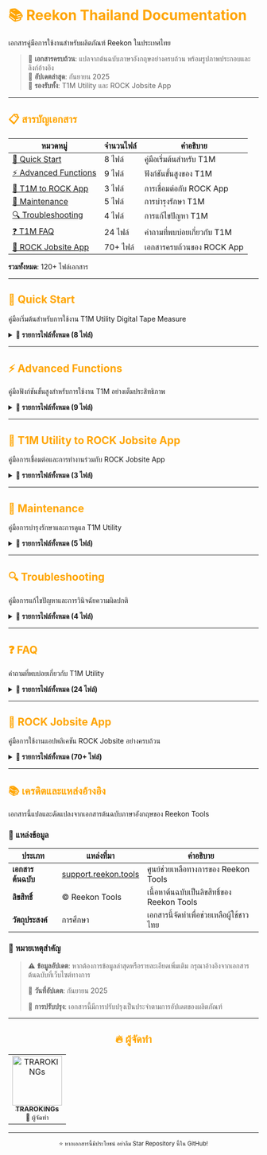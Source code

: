 # <span style="color: orange">📚 Reekon Thailand Documentation</span>

เอกสารคู่มือการใช้งานสำหรับผลิตภัณฑ์ Reekon ในประเทศไทย

> 🎯 **เอกสารครบถ้วน**: แปลจากต้นฉบับภาษาอังกฤษอย่างครบถ้วน พร้อมรูปภาพประกอบและลิงก์อ้างอิง  
> 🔄 **อัปเดตล่าสุด**: กันยายน 2025  
> 🌟 **รองรับทั้ง**: T1M Utility และ ROCK Jobsite App

---

## <span style="color: orange">📋 สารบัญเอกสาร</span>

| หมวดหมู่                                                | จำนวนไฟล์ | คำอธิบาย                    |
| ------------------------------------------------------- | --------- | --------------------------- |
| [🚀 Quick Start](#-quick-start)                         | 8 ไฟล์    | คู่มือเริ่มต้นสำหรับ T1M    |
| [⚡ Advanced Functions](#-advanced-functions)           | 9 ไฟล์    | ฟังก์ชันขั้นสูงของ T1M      |
| [📱 T1M to ROCK App](#-t1m-utility-to-rock-jobsite-app) | 3 ไฟล์    | การเชื่อมต่อกับ ROCK App    |
| [🔧 Maintenance](#-maintenance)                         | 5 ไฟล์    | การบำรุงรักษา T1M           |
| [🔍 Troubleshooting](#-troubleshooting)                 | 4 ไฟล์    | การแก้ไขปัญหา T1M           |
| [❓ T1M FAQ](#-faq)                                     | 24 ไฟล์   | คำถามที่พบบ่อยเกี่ยวกับ T1M |
| [📱 ROCK Jobsite App](#-rock-jobsite-app)               | 70+ ไฟล์  | เอกสารครบถ้วนของ ROCK App   |

**รวมทั้งหมด**: 120+ ไฟล์เอกสาร

---

## <span style="color: orange">🚀 Quick Start</span>

คู่มือเริ่มต้นสำหรับการใช้งาน T1M Utility Digital Tape Measure

<details>
<summary><b>📖 รายการไฟล์ทั้งหมด (8 ไฟล์)</b></summary>

| 🔢  | หัวข้อ                                                                                        | 📝 คำอธิบาย                                 |
| --- | --------------------------------------------------------------------------------------------- | ------------------------------------------- |
| 1   | **[T1M-Unboxing](./Quick%20Start/T1M-Unboxing.md)**                                           | คู่มือการแกะกล่องและตรวจสอบอุปกรณ์ในชุด T1M |
| 2   | **[T1M-Quick-Start-Guide](./Quick%20Start/T1M-Quick-Start-Guide.md)**                         | คู่มือการเริ่มต้นใช้งานอย่างรวดเร็ว         |
| 3   | **[T1M-Buttons](./Quick%20Start/T1M-Buttons.md)**                                             | คู่มือการใช้งานปุ่มควบคุมต่างๆ              |
| 4   | **[T1M-Charging](./Quick%20Start/T1M-Charging.md)**                                           | คู่มือการชาร์จแบตเตอรี่                     |
| 5   | **[T1M-Quick-Action-Menu](./Quick%20Start/T1M-Quick-Action-Menu.md)**                         | คู่มือเมนูการทำงานอย่างรวดเร็ว              |
| 6   | **[T1M-Taking-Your-First-Measurement](./Quick%20Start/T1M-Taking-Your-First-Measurement.md)** | คู่มือการวัดค่าครั้งแรก                     |
| 7   | **[T1M-Auto-Lock-Function](./Quick%20Start/T1M-Auto-Lock-Function.md)**                       | คู่มือฟังก์ชันล็อคอัตโนมัติ                 |
| 8   | **[T1M-Sleep-Screen](./Quick%20Start/T1M-Sleep-Screen.md)**                                   | คู่มือหน้าจอประหยัดพลังงาน                  |

</details>

---

## <span style="color: orange">⚡ Advanced Functions</span>

คู่มือฟังก์ชันขั้นสูงสำหรับการใช้งาน T1M อย่างเต็มประสิทธิภาพ

<details>
<summary><b>📖 รายการไฟล์ทั้งหมด (9 ไฟล์)</b></summary>

| �   | หัวข้อ                                                                                                                                               | 📝 คำอธิบาย                         |
| --- | ---------------------------------------------------------------------------------------------------------------------------------------------------- | ----------------------------------- |
| 1   | **[T1M-Keyboard-Mode-and-Customization-Options](./Advanced%20Functions/T1M-Keyboard-Mode-and-Customization-Options.md)**                             | โหมดคีย์บอร์ดและตัวเลือกการปรับแต่ง |
| 2   | **[T1M-Keyboard-Mode](./Advanced%20Functions/T1M-Keyboard-Mode.md)**                                                                                 | การใช้งานโหมดคีย์บอร์ด              |
| 3   | **[T1M-How-to-Change-the-Units-of-Measurement-on-the-Display](./Advanced%20Functions/T1M-How-to-Change-the-Units-of-Measurement-on-the-Display.md)** | วิธีการเปลี่ยนหน่วยการวัดบนหน้าจอ   |
| 4   | **[T1M-Deleting-Measurements](./Advanced%20Functions/T1M-Deleting-Measurements.md)**                                                                 | การลบข้อมูลการวัด                   |
| 5   | **[T1M-Using-the-Marking-Square](./Advanced%20Functions/T1M-Using-the-Marking-Square.md)**                                                           | การใช้งาน Marking Square            |
| 6   | **[T1M-Taking-an-Internal-Inside-Measurement](./Advanced%20Functions/T1M-Taking-an-Internal-Inside-Measurement.md)**                                 | การวัดภายใน (Inside Measurement)    |
| 7   | **[T1M-Taking-a-Relative-Measurement-Zeroing](./Advanced%20Functions/T1M-Taking-a-Relative-Measurement-Zeroing.md)**                                 | การวัดแบบสัมพัทธ์ (Zeroing)         |
| 8   | **[T1M-Finding-the-Center-of-a-Given-Distance](./Advanced%20Functions/T1M-Finding-the-Center-of-a-Given-Distance.md)**                               | การหาจุดกึ่งกลางของระยะทางที่กำหนด  |
| 9   | **[T1M-Syncing-Measurements-to-the-ROCK-App](./Advanced%20Functions/T1M-Syncing-Measurements-to-the-ROCK-App.md)**                                   | การซิงค์ข้อมูลการวัดไปยัง ROCK App  |

</details>

---

## <span style="color: orange">📱 T1M Utility to ROCK Jobsite App</span>

คู่มือการเชื่อมต่อและการทำงานร่วมกับ ROCK Jobsite App

<details>
<summary><b>📖 รายการไฟล์ทั้งหมด (3 ไฟล์)</b></summary>

| �   | หัวข้อ                                                                                                                                          | 📝 คำอธิบาย                                   |
| --- | ----------------------------------------------------------------------------------------------------------------------------------------------- | --------------------------------------------- |
| 1   | **[T1M-Enabling-Bluetooth-ROCK-App-Permissions](./T1M%20Utility%20to%20ROCK%20Jobsite%20App/T1M-Enabling-Bluetooth-ROCK-App-Permissions.md)**   | การเปิดใช้งานสิทธิ์ Bluetooth สำหรับ ROCK App |
| 2   | **[T1M-Connecting-to-the-ROCK-App-Via-Bluetooth](./T1M%20Utility%20to%20ROCK%20Jobsite%20App/T1M-Connecting-to-the-ROCK-App-Via-Bluetooth.md)** | การเชื่อมต่อกับ ROCK App ผ่าน Bluetooth       |
| 3   | **[T1M-Firmware-Release-Notes](./T1M%20Utility%20to%20ROCK%20Jobsite%20App/T1M-Firmware-Release-Notes.md)**                                     | บันทึกการอัปเดต Firmware                      |

</details>

---

## <span style="color: orange">🔧 Maintenance</span>

คู่มือการบำรุงรักษาและการดูแล T1M Utility

<details>
<summary><b>📖 รายการไฟล์ทั้งหมด (5 ไฟล์)</b></summary>

| �   | หัวข้อ                                                                                      | 📝 คำอธิบาย                   |
| --- | ------------------------------------------------------------------------------------------- | ----------------------------- |
| 1   | **[T1M-Replacing-the-Blade-Cartridge](./Maintenance/T1M-Replacing-the-Blade-Cartridge.md)** | การเปลี่ยนตลับใบตลับเมตร      |
| 2   | **[T1M-Broken-Parts](./Maintenance/T1M-Broken-Parts.md)**                                   | อะไหล่ที่ชำรุดและการจัดการ    |
| 3   | **[T1M-Storing-and-Cleaning](./Maintenance/T1M-Storing-and-Cleaning.md)**                   | การเก็บรักษาและการทำความสะอาด |
| 4   | **[T1M-Cleaning-the-Exterior](./Maintenance/T1M-Cleaning-the-Exterior.md)**                 | การทำความสะอาดภายนอก          |
| 5   | **[T1M-Reader-Module-Replacement](./Maintenance/T1M-Reader-Module-Replacement.md)**         | การเปลี่ยนโมดูลอ่านค่า        |

</details>

---

## <span style="color: orange">🔍 Troubleshooting</span>

คู่มือการแก้ไขปัญหาและการวินิจฉัยความผิดปกติ

<details>
<summary><b>📖 รายการไฟล์ทั้งหมด (4 ไฟล์)</b></summary>

| �   | หัวข้อ                                                                                        | 📝 คำอธิบาย                 |
| --- | --------------------------------------------------------------------------------------------- | --------------------------- |
| 1   | **[T1M-Firmware-Upgrading-Issues](./Troubleshooting/T1M-Firmware-Upgrading-Issues.md)**       | ปัญหาการอัปเกรด Firmware    |
| 2   | **[T1M-Error-Codes](./Troubleshooting/T1M-Error-Codes.md)**                                   | รหัสข้อผิดพลาดและความหมาย   |
| 3   | **[T1M-Locating-the-Serial-Name](./Troubleshooting/T1M-Locating-the-Serial-Name.md)**         | การค้นหาหมายเลขซีเรียล      |
| 4   | **[T1M-Diagnosing-Retraction-Issues](./Troubleshooting/T1M-Diagnosing-Retraction-Issues.md)** | การวินิจฉัยปัญหาการหดใบตลับ |

</details>

---

## <span style="color: orange">❓ FAQ</span>

คำถามที่พบบ่อยเกี่ยวกับ T1M Utility

<details>
<summary><b>📖 รายการไฟล์ทั้งหมด (24 ไฟล์)</b></summary>

### 🔋 พลังงานและการชาร์จ

| 🔢  | หัวข้อ                                                                                                                                                    | 📝 คำอธิบาย                        |
| --- | --------------------------------------------------------------------------------------------------------------------------------------------------------- | ---------------------------------- |
| 1   | **[T1M-What-is-the-battery-life-of-the-T1M-Utility-Digital-Tape-Measure](./FAQ/T1M-What-is-the-battery-life-of-the-T1M-Utility-Digital-Tape-Measure.md)** | อายุการใช้งานแบตเตอรี่เป็นอย่างไร? |
| 2   | **[T1M-How-Do-I-Check-the-Battery-Life](./FAQ/T1M-How-Do-I-Check-the-Battery-Life.md)**                                                                   | วิธีการตรวจสอบระดับแบตเตอรี่       |
| 3   | **[T1M-How-Long-Does-the-T1M-Utility-Take-To-Charge](./FAQ/T1M-How-Long-Does-the-T1M-Utility-Take-To-Charge.md)**                                         | ใช้เวลาชาร์จนานแค่ไหน?             |
| 4   | **[T1M-Is-a-Charging-Cable-Included-with-the-T1M](./FAQ/T1M-Is-a-Charging-Cable-Included-with-the-T1M.md)**                                               | มีสายชาร์จในกล่องหรือไม่?          |
| 5   | **[T1M-Is-the-Battery-Removable](./FAQ/T1M-Is-the-Battery-Removable.md)**                                                                                 | แบตเตอรี่ถอดได้หรือไม่?            |

### ⚙️ ฟีเจอร์และความสามารถ

| 🔢  | หัวข้อ                                                                                                                                            | 📝 คำอธิบาย                         |
| --- | ------------------------------------------------------------------------------------------------------------------------------------------------- | ----------------------------------- |
| 6   | **[T1M-Is-there-a-backlight](./FAQ/T1M-Is-there-a-backlight.md)**                                                                                 | มีไฟส่องหลังหรือไม่?                |
| 7   | **[T1M-Is-there-a-laser](./FAQ/T1M-Is-there-a-laser.md)**                                                                                         | มีเลเซอร์หรือไม่?                   |
| 8   | **[T1M-How-Many-Measurements-Can-the-T1M-Utility-Tape-Measure-Store](./FAQ/T1M-How-Many-Measurements-Can-the-T1M-Utility-Tape-Measure-Store.md)** | เก็บข้อมูลการวัดได้กี่รายการ?       |
| 9   | **[T1M-What-is-the-Yellow-Ruler-on-the-Bottom-Used-for](./FAQ/T1M-What-is-the-Yellow-Ruler-on-the-Bottom-Used-for.md)**                           | ไม้บรรทัดสีเหลืองด้านล่างใช้ทำอะไร? |
| 10  | **[T1M-Does-the-T1M-Utility-come-in-Metric-Units](./FAQ/T1M-Does-the-T1M-Utility-come-in-Metric-Units.md)**                                       | รองรับระบบเมตริกหรือไม่?            |

### 🔧 การดูแลและบำรุงรักษา

| 🔢  | หัวข้อ                                                                                                                                      | 📝 คำอธิบาย                 |
| --- | ------------------------------------------------------------------------------------------------------------------------------------------- | --------------------------- |
| 11  | **[T1M-How-Do-I-Power-Off-the-T1M](./FAQ/T1M-How-Do-I-Power-Off-the-T1M.md)**                                                               | วิธีการปิดเครื่อง T1M       |
| 12  | **[T1M-Is-it-Waterproof](./FAQ/T1M-Is-it-Waterproof.md)**                                                                                   | กันน้ำหรือไม่?              |
| 13  | **[T1M-Does-the-T1M-Utility-have-Replacement-Tape-Measure-Blades](./FAQ/T1M-Does-the-T1M-Utility-have-Replacement-Tape-Measure-Blades.md)** | มีใบตลับเมตรเปลี่ยนหรือไม่? |

### 📱 การเชื่อมต่อและแอป

| 🔢  | หัวข้อ                                                                                                                                                        | 📝 คำอธิบาย                                     |
| --- | ------------------------------------------------------------------------------------------------------------------------------------------------------------- | ----------------------------------------------- |
| 14  | **[T1M-Is-there-an-App-for-the-T1M-Utility-Digital-Tape-Measure](./FAQ/T1M-Is-there-an-App-for-the-T1M-Utility-Digital-Tape-Measure.md)**                     | มีแอปพลิเคชันสำหรับ T1M หรือไม่?                |
| 15  | **[T1M-Is-the-T1M-Utility-Digital-Tape-Measure-Bluetooth-Connected](./FAQ/T1M-Is-the-T1M-Utility-Digital-Tape-Measure-Bluetooth-Connected.md)**               | รองรับการเชื่อมต่อ Bluetooth หรือไม่?           |
| 16  | **[T1M-Can-the-T1M-Connect-to-the-ROCK-Jobsite-App-and-BOLDR-Pro-Platform](./FAQ/T1M-Can-the-T1M-Connect-to-the-ROCK-Jobsite-App-and-BOLDR-Pro-Platform.md)** | เชื่อมต่อกับ ROCK App และ BOLDR Pro ได้หรือไม่? |
| 17  | **[T1M-Is-Using-the-ROCK-Jobsite-App-Required-for-the-T1M-Utility-to-Work](./FAQ/T1M-Is-Using-the-ROCK-Jobsite-App-Required-for-the-T1M-Utility-to-Work.md)** | จำเป็นต้องใช้ ROCK App หรือไม่?                 |

### 🛒 การซื้อและการรับประกัน

| 🔢  | หัวข้อ                                                                                                                            | 📝 คำอธิบาย                 |
| --- | --------------------------------------------------------------------------------------------------------------------------------- | --------------------------- |
| 18  | **[T1M-Where-can-I-buy-the-T1M-Utility-Digital-Tape-Measure](./FAQ/T1M-Where-can-I-buy-the-T1M-Utility-Digital-Tape-Measure.md)** | ซื้อ T1M Utility ได้ที่ไหน? |
| 19  | **[T1M-Is-There-a-Warranty-Included-with-the-T1M](./FAQ/T1M-Is-There-a-Warranty-Included-with-the-T1M.md)**                       | มีการรับประกันหรือไม่?      |
| 20  | **[T1M-How-Do-I-Register-My-T1M-Utility-Tape-Measure](./FAQ/T1M-How-Do-I-Register-My-T1M-Utility-Tape-Measure.md)**               | วิธีการลงทะเบียนผลิตภัณฑ์   |

### 💻 การพัฒนาและเทคนิค

| 🔢  | หัวข้อ                                                                                                                                    | 📝 คำอธิบาย                   |
| --- | ----------------------------------------------------------------------------------------------------------------------------------------- | ----------------------------- |
| 21  | **[T1M-Does-the-T1M-Utility-have-an-SDK](./FAQ/T1M-Does-the-T1M-Utility-have-an-SDK.md)**                                                 | มี SDK สำหรับนักพัฒนาหรือไม่? |
| 22  | **[T1M-Why-is-there-a-person-name-on-the-T1M-label-Serial-Names](./FAQ/T1M-Why-is-there-a-person-name-on-the-T1M-label-Serial-Names.md)** | ทำไมมีชื่อคนบนป้าย T1M?       |

### 🔄 การเปรียบเทียบและข้อมูลเพิ่มเติม

| 🔢  | หัวข้อ                                                                                                                                                                                                    | 📝 คำอธิบาย                                     |
| --- | --------------------------------------------------------------------------------------------------------------------------------------------------------------------------------------------------------- | ----------------------------------------------- |
| 23  | **[T1M-What-is-the-difference-between-the-T1-Tomahawk-and-the-T1M-Utility-Digital-Tape-Measures](./FAQ/T1M-What-is-the-difference-between-the-T1-Tomahawk-and-the-T1M-Utility-Digital-Tape-Measures.md)** | ความแตกต่างระหว่าง T1 Tomahawk และ T1M Utility? |
| 24  | **[T1M-Where-can-I-learn-more-about-the-T1M-Utility-Digital-Tape-Measure](./FAQ/T1M-Where-can-I-learn-more-about-the-T1M-Utility-Digital-Tape-Measure.md)**                                               | เรียนรู้เพิ่มเติมเกี่ยวกับ T1M ได้ที่ไหน?       |

</details>

---

## <span style="color: orange">📱 ROCK Jobsite App</span>

คู่มือการใช้งานแอปพลิเคชัน ROCK Jobsite อย่างครบถ้วน

<details>
<summary><b>📖 รายการไฟล์ทั้งหมด (70+ ไฟล์)</b></summary>

### <span style="color: orange">🆕 What's New</span>

| 🔢  | หัวข้อ                                                                                              | 📝 คำอธิบาย                      |
| --- | --------------------------------------------------------------------------------------------------- | -------------------------------- |
| 1   | **[ROCK-Key-Features-Overview](./ROCK%20Jobsite%20App/What's%20New/ROCK-Key-Features-Overview.md)** | ภาพรวมคุณลักษณะสำคัญของ ROCK App |
| 2   | **[ROCK-App-Release-Notes](./ROCK%20Jobsite%20App/What's%20New/ROCK-App-Release-Notes.md)**         | บันทึกการอัปเดต ROCK App         |

### <span style="color: orange">🚀 Getting Started</span>

| �   | หัวข้อ                                                                                                                                   | 📝 คำอธิบาย                          |
| --- | ---------------------------------------------------------------------------------------------------------------------------------------- | ------------------------------------ |
| 1   | **[ROCK-Downloading-the-App](./ROCK%20Jobsite%20App/Getting%20Started/ROCK-Downloading-the-App.md)**                                     | การดาวน์โหลดแอป ROCK                 |
| 2   | **[ROCK-Creating-a-User-Account](./ROCK%20Jobsite%20App/Getting%20Started/ROCK-Creating-a-User-Account.md)**                             | การสร้างบัญชีผู้ใช้                  |
| 3   | **[ROCK-App-Menu-Layout](./ROCK%20Jobsite%20App/Getting%20Started/ROCK-App-Menu-Layout.md)**                                             | รูปแบบเมนูในแอป                      |
| 4   | **[ROCK-Your-Account-Profile-and-App-Settings](./ROCK%20Jobsite%20App/Getting%20Started/ROCK-Your-Account-Profile-and-App-Settings.md)** | โปรไฟล์บัญชีและการตั้งค่าแอป         |
| 5   | **[ROCK-Demo-Project](./ROCK%20Jobsite%20App/Getting%20Started/ROCK-Demo-Project.md)**                                                   | โปรเจกต์ตัวอย่าง                     |
| 6   | **[ROCK-Changing-Default-Units](./ROCK%20Jobsite%20App/Getting%20Started/ROCK-Changing-Default-Units.md)**                               | การเปลี่ยนหน่วยเริ่มต้น              |
| 7   | **[ROCK-Changing-Default-Tolerances](./ROCK%20Jobsite%20App/Getting%20Started/ROCK-Changing-Default-Tolerances.md)**                     | การเปลี่ยนค่าความคลาดเคลื่อนเริ่มต้น |

### <span style="color: orange">📁 Organization</span>

| �   | หัวข้อ                                                                                                                          | 📝 คำอธิบาย                      |
| --- | ------------------------------------------------------------------------------------------------------------------------------- | -------------------------------- |
| 1   | **[ROCK-Organization-Projects-and-Areas](./ROCK%20Jobsite%20App/Organization/ROCK-Organization-Projects-and-Areas.md)**         | การจัดระเบียบโครงการและพื้นที่   |
| 2   | **[ROCK-Area-Page](./ROCK%20Jobsite%20App/Organization/ROCK-Area-Page.md)**                                                     | หน้าจอพื้นที่                    |
| 3   | **[ROCK-Measurements-and-Files](./ROCK%20Jobsite%20App/Organization/ROCK-Measurements-and-Files.md)**                           | การวัดและไฟล์                    |
| 4   | **[ROCK-Creating-or-Modifying-a-Project](./ROCK%20Jobsite%20App/Organization/ROCK-Creating-or-Modifying-a-Project.md)**         | การสร้างหรือแก้ไขโครงการ         |
| 5   | **[ROCK-Sharing-Projects](./ROCK%20Jobsite%20App/Organization/ROCK-Sharing-Projects.md)**                                       | การแชร์โครงการ                   |
| 6   | **[ROCK-Remove-Yourself-From-Shared-Project](./ROCK%20Jobsite%20App/Organization/ROCK-Remove-Yourself-From-Shared-Project.md)** | การเอาตัวเองออกจากโครงการที่แชร์ |
| 7   | **[ROCK-Creating-or-Modifying-an-Area](./ROCK%20Jobsite%20App/Organization/ROCK-Creating-or-Modifying-an-Area.md)**             | การสร้างหรือแก้ไขพื้นที่         |

### <span style="color: orange">📏 Measurements</span>

| �   | หัวข้อ                                                                                                                                    | 📝 คำอธิบาย                        |
| --- | ----------------------------------------------------------------------------------------------------------------------------------------- | ---------------------------------- |
| 1   | **[ROCK-Measurements-Overview](./ROCK%20Jobsite%20App/Measurements/ROCK-Measurements-Overview.md)**                                       | ภาพรวมการวัด                       |
| 2   | **[ROCK-Measurement-Detail-Page](./ROCK%20Jobsite%20App/Measurements/ROCK-Measurement-Detail-Page.md)**                                   | หน้ารายละเอียดการวัด               |
| 3   | **[ROCK-Making-a-Manual-Measurement](./ROCK%20Jobsite%20App/Measurements/ROCK-Making-a-Manual-Measurement.md)**                           | การทำการวัดแบบแมนนวล               |
| 4   | **[ROCK-Adding-an-Angle-Measurement](./ROCK%20Jobsite%20App/Measurements/ROCK-Adding-an-Angle-Measurement.md)**                           | การเพิ่มการวัดมุม                  |
| 5   | **[ROCK-Mass-Actions-on-Measurement-Grid](./ROCK%20Jobsite%20App/Measurements/ROCK-Mass-Actions-on-Measurement-Grid.md)**                 | การดำเนินการกลุ่มบนกริดการวัด      |
| 6   | **[ROCK-Making-a-Compound-Material-Angles-Miters](./ROCK%20Jobsite%20App/Measurements/ROCK-Making-a-Compound-Material-Angles-Miters.md)** | การสร้างวัสดุประกอบ (มุม/ไม่เตอร์) |
| 7   | **[ROCK-Measurement-Groups](./ROCK%20Jobsite%20App/Measurements/ROCK-Measurement-Groups.md)**                                             | กลุ่มการวัด                        |
| 8   | **[ROCK-Measurement-Group-Analytics](./ROCK%20Jobsite%20App/Measurements/ROCK-Measurement-Group-Analytics.md)**                           | การวิเคราะห์กลุ่มการวัด            |
| 9   | **[ROCK-Measurement-Group-Formulas](./ROCK%20Jobsite%20App/Measurements/ROCK-Measurement-Group-Formulas.md)**                             | สูตรกลุ่มการวัด                    |
| 10  | **[ROCK-Exporting-Measurements-to-CSV-Files](./ROCK%20Jobsite%20App/Measurements/ROCK-Exporting-Measurements-to-CSV-Files.md)**           | การส่งออกการวัดเป็นไฟล์ CSV        |

### <span style="color: orange">📦 Objects</span>

| �   | หัวข้อ                                                                     | 📝 คำอธิบาย    |
| --- | -------------------------------------------------------------------------- | -------------- |
| 1   | **[ROCK-Annotations](./ROCK%20Jobsite%20App/Objects/ROCK-Annotations.md)** | คำอธิบายประกอบ |
| 2   | **[ROCK-Notes](./ROCK%20Jobsite%20App/Objects/ROCK-Notes.md)**             | บันทึก         |
| 3   | **[ROCK-Folders](./ROCK%20Jobsite%20App/Objects/ROCK-Folders.md)**         | โฟลเดอร์       |

### <span style="color: orange">🧮 Calculators and Utilities</span>

| 🔢  | หัวข้อ                                                                                                                                             | 📝 คำอธิบาย                        |
| --- | -------------------------------------------------------------------------------------------------------------------------------------------------- | ---------------------------------- |
| 1   | **[ROCK-Calculators-and-Utilities-Overview](./ROCK%20Jobsite%20App/Calculators%20and%20Utilities/ROCK-Calculators-and-Utilities-Overview.md)**     | ภาพรวมเครื่องคิดเลขและยูทิลิตี้    |
| 2   | **[ROCK-Fractional-Measurement-Calculator](./ROCK%20Jobsite%20App/Calculators%20and%20Utilities/ROCK-Fractional-Measurement-Calculator.md)**       | เครื่องคิดเลขการวัดเศษส่วน         |
| 3   | **[ROCK-Unit-Conversions](./ROCK%20Jobsite%20App/Calculators%20and%20Utilities/ROCK-Unit-Conversions.md)**                                         | การแปลงหน่วย                       |
| 4   | **[ROCK-Construction-Calculator-Overview](./ROCK%20Jobsite%20App/Calculators%20and%20Utilities/ROCK-Construction-Calculator-Overview.md)**         | ภาพรวมเครื่องคิดเลขการก่อสร้าง     |
| 5   | **[ROCK-Requesting-New-or-Missing-Calculator](./ROCK%20Jobsite%20App/Calculators%20and%20Utilities/ROCK-Requesting-New-or-Missing-Calculator.md)** | การขอเครื่องคิดเลขใหม่หรือที่หายไป |

### <span style="color: orange">⚙️ Custom Calculators</span>

| 🔢  | หัวข้อ                                                                                                                                                      | 📝 คำอธิบาย                                            |
| --- | ----------------------------------------------------------------------------------------------------------------------------------------------------------- | ------------------------------------------------------ |
| 1   | **[ROCK-Custom-Calculators-Overview](./ROCK%20Jobsite%20App/Custom%20Calculators/ROCK-Custom-Calculators-Overview.md)**                                     | ภาพรวมเครื่องคิดเลขที่กำหนดเอง                         |
| 2   | **[ROCK-When-to-use-Custom-Calculators-vs-Annotations](./ROCK%20Jobsite%20App/Custom%20Calculators/ROCK-When-to-use-Custom-Calculators-vs-Annotations.md)** | เมื่อไหร่ควรใช้เครื่องคิดเลขกำหนดเอง vs คำอธิบายประกอบ |

### <span style="color: orange">🔧 Tools to ROCK App</span>

| �   | หัวข้อ                                                                                                                         | 📝 คำอธิบาย                  |
| --- | ------------------------------------------------------------------------------------------------------------------------------ | ---------------------------- |
| 1   | **[ROCK-Connecting-Tools-With-the-App](./ROCK%20Jobsite%20App/Tools%20to%20ROCK%20App/ROCK-Connecting-Tools-With-the-App.md)** | การเชื่อมต่อเครื่องมือกับแอป |
| 2   | **[ROCK-T1-Tomahawk-Connectivity](./ROCK%20Jobsite%20App/Tools%20to%20ROCK%20App/ROCK-T1-Tomahawk-Connectivity.md)**           | การเชื่อมต่อ T1 Tomahawk     |

### <span style="color: orange">🔗 Integrations</span>

| �   | หัวข้อ                                                                                                                                                                    | 📝 คำอธิบาย                                    |
| --- | ------------------------------------------------------------------------------------------------------------------------------------------------------------------------- | ---------------------------------------------- |
| 1   | **[ROCK-Integrations](./ROCK%20Jobsite%20App/Integrations/ROCK-Integrations.md)**                                                                                         | การผสานรวมระบบ                                 |
| 2   | **[ROCK-Connecting-the-Bosch-Laser-Distance-Meter-LDM-to-the-App](./ROCK%20Jobsite%20App/Integrations/ROCK-Connecting-the-Bosch-Laser-Distance-Meter-LDM-to-the-App.md)** | การเชื่อมต่อเครื่องวัดระยะเลเซอร์ Bosch กับแอป |
| 3   | **[ROCK-APIs](./ROCK%20Jobsite%20App/Integrations/ROCK-APIs.md)**                                                                                                         | APIs                                           |

### <span style="color: orange">❓ ROCK FAQs</span>

| 🔢  | หัวข้อ                                                                                                                                                                                                                  | 📝 คำอธิบาย                                                      |
| --- | ----------------------------------------------------------------------------------------------------------------------------------------------------------------------------------------------------------------------- | ---------------------------------------------------------------- |
| 1   | **[ROCK-How-can-I-add-two-measurement-together-or-use-them-directly-in-a-calculator](./ROCK%20Jobsite%20App/FAQs/ROCK-How-can-I-add-two-measurement-together-or-use-them-directly-in-a-calculator.md)**                 | ฉันจะรวมการวัดสองค่าเข้าด้วยกันหรือใช้ในเครื่องคิดเลขได้อย่างไร? |
| 2   | **[Difference-between-ROCK-Jobsite-and-BOLDR-Pro](./ROCK%20Jobsite%20App/FAQs/Difference-between-ROCK-Jobsite-and-BOLDR-Pro.md)**                                                                                       | ความแตกต่างระหว่าง ROCK Jobsite และ BOLDR Pro                    |
| 3   | **[ROCK-Why-is-an-account-required-to-use-the-App](./ROCK%20Jobsite%20App/FAQs/ROCK-Why-is-an-account-required-to-use-the-App.md)**                                                                                     | ทำไมต้องมีบัญชีเพื่อใช้แอป?                                      |
| 4   | **[ROCK-I-have-not-received-the-verification-email-to-make-my-ROCK-account-what-should-I-do](./ROCK%20Jobsite%20App/FAQs/ROCK-I-have-not-received-the-verification-email-to-make-my-ROCK-account-what-should-I-do.md)** | ฉันไม่ได้รับอีเมลยืนยันสำหรับสร้างบัญชี ROCK ควรทำอย่างไร?       |
| 5   | **[ROCK-Where-can-I-request-new-features-for-the-App](./ROCK%20Jobsite%20App/FAQs/ROCK-Where-can-I-request-new-features-for-the-App.md)**                                                                               | ฉันสามารถขอฟีเจอร์ใหม่สำหรับแอปได้ที่ไหน?                        |
| 6   | **[ROCK-Why-is-the-font-scaled-too-big-too-small-in-the-App](./ROCK%20Jobsite%20App/FAQs/ROCK-Why-is-the-font-scaled-too-big-too-small-in-the-App.md)**                                                                 | ทำไมฟอนต์ในแอปใหญ่หรือเล็กเกินไป?                                |
| 7   | **[ROCK-Do-I-need-an-account-to-use-the-App](./ROCK%20Jobsite%20App/FAQs/ROCK-Do-I-need-an-account-to-use-the-App.md)**                                                                                                 | ฉันต้องมีบัญชีเพื่อใช้แอปหรือไม่?                                |
| 8   | **[ROCK-Can-I-use-the-App-on-a-tablet](./ROCK%20Jobsite%20App/FAQs/ROCK-Can-I-use-the-App-on-a-tablet.md)**                                                                                                             | ฉันสามารถใช้แอปบนแท็บเล็ตได้หรือไม่?                             |
| 9   | **[ROCK-Does-the-App-work-with-iOS-and-Android](./ROCK%20Jobsite%20App/FAQs/ROCK-Does-the-App-work-with-iOS-and-Android.md)**                                                                                           | แอปทำงานกับ iOS และ Android หรือไม่?                             |
| 10  | **[ROCK-How-do-I-Delete-my-Account](./ROCK%20Jobsite%20App/FAQs/ROCK-How-do-I-Delete-my-Account.md)**                                                                                                                   | ฉันจะลบบัญชีของฉันได้อย่างไร?                                    |

</details>

---

## <span style="color: orange">📚 เครดิตและแหล่งอ้างอิง</span>

เอกสารนี้แปลและดัดแปลงจากเอกสารต้นฉบับภาษาอังกฤษของ Reekon Tools

### 🔗 แหล่งข้อมูล

| ประเภท            | แหล่งที่มา                                                    | คำอธิบาย                                    |
| ----------------- | ------------------------------------------------------------- | ------------------------------------------- |
| **เอกสารต้นฉบับ** | [support.reekon.tools](https://support.reekon.tools/hc/en-us) | ศูนย์ช่วยเหลือทางการของ Reekon Tools        |
| **ลิขสิทธิ์**     | © Reekon Tools                                                | เนื้อหาต้นฉบับเป็นลิขสิทธิ์ของ Reekon Tools |
| **วัตถุประสงค์**  | การศึกษา                                                      | เอกสารนี้จัดทำเพื่อช่วยเหลือผู้ใช้ชาวไทย    |

### 📝 หมายเหตุสำคัญ

> ⚠️ **ข้อมูลอัปเดต**: หากต้องการข้อมูลล่าสุดหรือรายละเอียดเพิ่มเติม กรุณาอ้างอิงจากเอกสารต้นฉบับที่เว็บไซต์ทางการ
>
> 📅 **วันที่อัปเดต**: กันยายน 2025
>
> 🔄 **การปรับปรุง**: เอกสารนี้มีการปรับปรุงเป็นประจำตามการอัปเดตของผลิตภัณฑ์

---

<div align="center">

## <span style="color: orange">🔥 ผู้จัดทำ</span>

<table>
<tr>
<td align="center">
<a href="https://github.com/teamlove29" target="_blank" rel="noopener">
<img src="https://avatars.githubusercontent.com/u/30404596?v=4" width="100" alt="TRAROKINGs"/><br />
<sub><b>TRAROKINGs</b></sub>
</a><br/>
<small>📝 ผู้จัดทำ </small>
</td>
</tr>
</table>

---

<small>
⭐ หากเอกสารนี้มีประโยชน์ อย่าลืม Star Repository นี้ใน GitHub!
</small>

</div>

<!-- TRAROKINGs -->
<!-- TRAROKINGs -->
<!-- TRAROKINGs -->
<!-- TRAROKINGs -->
<!-- TRAROKINGs -->
<!-- TRAROKINGs -->
